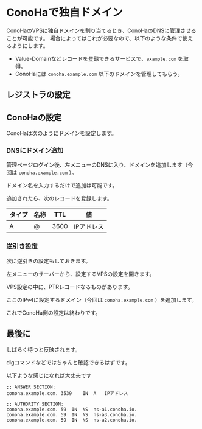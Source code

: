 # ConoHaで独自ドメイン

ConoHaのVPSに独自ドメインを割り当てるとき、ConoHaのDNSに管理させることが可能です。
場合によってはこれが必要なので、以下のような条件で使えるようにします。

* Value-Domainなどレコードを登録できるサービスで、`example.com` を取得。
* ConoHaには `conoha.example.com` 以下のドメインを管理してもらう。

## レジストラの設定



## ConoHaの設定

ConoHaは次のようにドメインを設定します。

### DNSにドメイン追加

管理ページログイン後、左メニューのDNSに入り、ドメインを追加します（今回は `conoha.example.com` ）。

ドメイン名を入力するだけで追加は可能です。

追加されたら、次のレコードを登録します。

| タイプ | 名称 | TTL | 値 |
|--------|------|-----|----|
| A      | @    | 3600 | IPアドレス |

### 逆引き設定

次に逆引きの設定もしておきます。

左メニューのサーバーから、設定するVPSの設定を開きます。

VPS設定の中に、PTRレコードなるものがあります。

ここのIPv4に設定するドメイン（今回は `conoha.example.com` ）を追加します。

これでConoHa側の設定は終わりです。

## 最後に

しばらく待つと反映されます。

digコマンドなどではちゃんと確認できるはずです。

以下ような感じになれば大丈夫です

```
;; ANSWER SECTION:
conoha.example.com.	3539	IN	A	IPアドレス

;; AUTHORITY SECTION:
conoha.example.com.	59	IN	NS	ns-a1.conoha.io.
conoha.example.com.	59	IN	NS	ns-a3.conoha.io.
conoha.example.com.	59	IN	NS	ns-a2.conoha.io.
```
